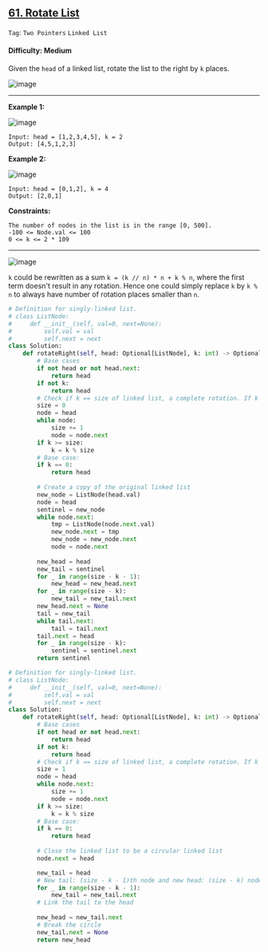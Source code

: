## [61. Rotate List](https://leetcode.com/problems/rotate-list/)

```Tag```: ```Two Pointers``` ```Linked List```

#### Difficulty: Medium

Given the ```head``` of a linked list, rotate the list to the right by ```k``` places.

![image](https://user-images.githubusercontent.com/35042430/211091227-79a291c0-779d-486a-aea6-76556cefa234.png)

---

__Example 1:__

![image](https://assets.leetcode.com/uploads/2020/11/13/rotate1.jpg)
```
Input: head = [1,2,3,4,5], k = 2
Output: [4,5,1,2,3]
```

__Example 2:__

![image](https://assets.leetcode.com/uploads/2020/11/13/roate2.jpg)
```
Input: head = [0,1,2], k = 4
Output: [2,0,1]
```

__Constraints:__
```
The number of nodes in the list is in the range [0, 500].
-100 <= Node.val <= 100
0 <= k <= 2 * 109
```

---

![image](https://leetcode.com/problems/rotate-list/solutions/240869/Figures/61/rotate.png)

```k``` could be rewritten as a sum ```k = (k // n) * n + k % n```, where the first term doesn't result in any rotation. Hence one could simply replace ```k``` by ```k % n``` to always have number of rotation places smaller than ```n```.

```Python
# Definition for singly-linked list.
# class ListNode:
#     def __init__(self, val=0, next=None):
#         self.val = val
#         self.next = next
class Solution:
    def rotateRight(self, head: Optional[ListNode], k: int) -> Optional[ListNode]:
        # Base cases
        if not head or not head.next:
            return head
        if not k:
            return head
        # Check if k == size of linked list, a complete rotation. If k >= size, recalculate new k to be < size        
        size = 0
        node = head
        while node:
            size += 1
            node = node.next
        if k >= size:
            k = k % size
        # Base case:
        if k == 0:
            return head        
        
        # Create a copy of the original linked list
        new_node = ListNode(head.val)
        node = head
        sentinel = new_node
        while node.next:
            tmp = ListNode(node.next.val)
            new_node.next = tmp
            new_node = new_node.next
            node = node.next
        
        new_head = head
        new_tail = sentinel
        for _ in range(size - k - 1):
            new_head = new_head.next
        for _ in range(size - k):
            new_tail = new_tail.next
        new_head.next = None
        tail = new_tail
        while tail.next:
            tail = tail.next
        tail.next = head
        for _ in range(size - k):
            sentinel = sentinel.next
        return sentinel
```

```Python
# Definition for singly-linked list.
# class ListNode:
#     def __init__(self, val=0, next=None):
#         self.val = val
#         self.next = next
class Solution:
    def rotateRight(self, head: Optional[ListNode], k: int) -> Optional[ListNode]:
        # Base cases
        if not head or not head.next:
            return head
        if not k:
            return head
        # Check if k == size of linked list, a complete rotation. If k >= size, recalculate new k to be < size        
        size = 1
        node = head
        while node.next:
            size += 1
            node = node.next
        if k >= size:
            k = k % size
        # Base case:
        if k == 0:
            return head
        
        # Close the linked list to be a circular linked list
        node.next = head

        new_tail = head
        # New tail: (size - k - 1)th node and new head: (size - k) node
        for _ in range(size - k - 1):
            new_tail = new_tail.next
        # Link the tail to the head
        
        new_head = new_tail.next
        # Break the circle
        new_tail.next = None
        return new_head
```
